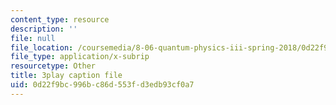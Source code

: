 ```yaml
---
content_type: resource
description: ''
file: null
file_location: /coursemedia/8-06-quantum-physics-iii-spring-2018/0d22f9bc996bc86d553fd3edb93cf0a7_9lc7mxULRF0.srt
file_type: application/x-subrip
resourcetype: Other
title: 3play caption file
uid: 0d22f9bc-996b-c86d-553f-d3edb93cf0a7
---
```

